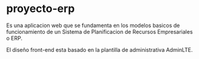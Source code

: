 # proyecto-erp
Es una aplicacion web que se fundamenta en los modelos basicos de funcionamiento de un Sistema de Planificacion de Recursos Empresariales o ERP.

El diseño front-end esta basado en la plantilla de administrativa AdminLTE.

